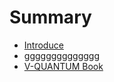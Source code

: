 # Summary

* [Introduce](README.md)
* [gggggggggggggg](gggggggggggggg.md)
* [V-QUANTUM Book](introduce/v-quantum-book.md)


